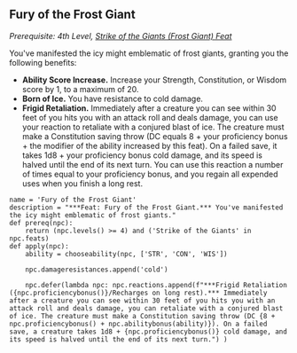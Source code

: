 ## Fury of the Frost Giant
*Prerequisite: 4th Level, [Strike of the Giants (Frost Giant) Feat](#strike-of-the-giants)*

You've manifested the icy might emblematic of frost giants, granting you the following benefits:

* **Ability Score Increase.** Increase your Strength, Constitution, or Wisdom score by 1, to a maximum of 20.
* **Born of Ice.** You have resistance to cold damage.
* **Frigid Retaliation.** Immediately after a creature you can see within 30 feet of you hits you with an attack roll and deals damage, you can use your reaction to retaliate with a conjured blast of ice. The creature must make a Constitution saving throw (DC equals 8 + your proficiency bonus + the modifier of the ability increased by this feat). On a failed save, it takes 1d8 + your proficiency bonus cold damage, and its speed is halved until the end of its next turn. You can use this reaction a number of times equal to your proficiency bonus, and you regain all expended uses when you finish a long rest.

```
name = 'Fury of the Frost Giant'
description = "***Feat: Fury of the Frost Giant.*** You've manifested the icy might emblematic of frost giants."
def prereq(npc):
    return (npc.levels() >= 4) and ('Strike of the Giants' in npc.feats)
def apply(npc):
    ability = chooseability(npc, ['STR', 'CON', 'WIS'])

    npc.damageresistances.append('cold')

    npc.defer(lambda npc: npc.reactions.append(f"***Frigid Retaliation ({npc.proficiencybonus()}/Recharges on long rest).*** Immediately after a creature you can see within 30 feet of you hits you with an attack roll and deals damage, you can retaliate with a conjured blast of ice. The creature must make a Constitution saving throw (DC {8 + npc.proficiencybonus() + npc.abilitybonus(ability)}). On a failed save, a creature takes 1d8 + {npc.proficiencybonus()} cold damage, and its speed is halved until the end of its next turn.") )
```

